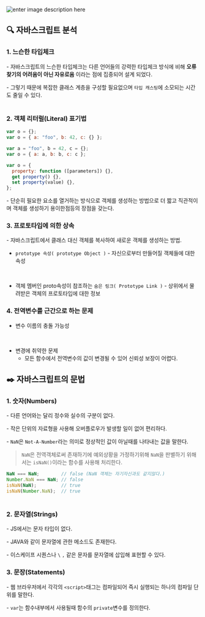 ![enter image description here](https://cdn-images-1.medium.com/max/800/1*XkHY4KkKDnOdnwW0lIbqjg.png)
## 🔍 자바스크립트 분석

### 1. 느슨한 타입체크
\- 자바스크립트의 느슨한 타입체크는 다른 언어들의 강력한 타입체크 방식에 비해
 **오류찾기의 어려움이 아닌 자유로움** 이라는 점에 집중되어 설계 되었다.

\- 그렇기 때문에 복잡한 클래스 계층을 구성할 필요없으며 `타입 캐스팅`에 소모되는
시간도 줄일 수 있다.

#

### 2.  객체 리터럴(Literal) 표기법
``` js
var o = {};
var o = { a: "foo", b: 42, c: {} };

var a = "foo", b = 42, c = {};
var o = { a: a, b: b, c: c };

var o = {
  property: function ([parameters]) {},
  get property() {},
  set property(value) {},
};
```
\- 단순히 필요한 요소를 열거하는 방식으로 객체를 생성하는 방법으로
더 짧고 직관적이며 객체를 생성하기 용이한점등의 장점을 갖는다.

### 3. 프로토타입에 의한 상속
\- 자바스크립트에서 클래스 대신 객체를 복사하여 새로운 객체를 생성하는 방법.

* `prototype 속성( prototype Object )`
	\- 자신으로부터 만들어질 객체들에 대한 속성

<br>

* 객체 멤버인 proto속성이 참조하는 `숨은 링크( Prototype Link )`
	\- 상위에서 물려받은 객체의 프로토타입에 대한 정보


### 4. 전역변수를 근간으로 하는 문제
* 변수 이름의 충돌 가능성

<br>

* 변경에 취약한 문제
  - 모든 함수에서 전역변수의 값이 변경될 수 있어 신뢰성 보장이 어렵다.

## ✒️ 자바스크립트의 문법

### 1. 숫자(Numbers)

\- 다른 언어와는 달리 정수와 실수의 구분이 없다.

\- 작은 단위의 자료형을 사용해 오버플로우가 발생할 일이 없어 편리하다.

\- `NaN`은 `Not-A-Number`라는 의미로 정상적인 값이 아닐때를 나타내는 값을 말한다.

> `NaN`은 전역객체로써 존재하기에 예외상황을 가정하기위해 `NaN`을 판별하기 위해서는 `isNaN()`이라는 함수를 사용해 처리한다.
```js
NaN === NaN;        // false (NaN 객체는 자기자신과도 같지않다.)
Number.NaN === NaN; // false
isNaN(NaN);         // true
isNaN(Number.NaN);  // true
```

#

### 2. 문자열(Strings)

\- JS에서는 문자 타입이 없다.

\- JAVA와 같이 문자열에 관한 메소드도 존재한다.

\- 이스케이프 시퀀스나 `\` `,` 같은 문자를 문자열에 삽입해 표현할 수 있다.


### 3. 문장(Statements)

\- 웹 브라우저에서 각각의 `<script>`태그는 컴파일되어 즉시 실행되는 하나의 컴파일 단위를 말한다.

\- `var`는 함수내부에서 사용될때 함수의 `private`변수를 정의한다.
